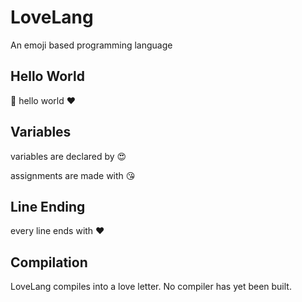 # LoveLang
An emoji based programming language

## Hello World
🎤 hello world ❤️

## Variables
variables are declared by 😍

assignments are made with 😘

## Line Ending
every line ends with ❤️

## Compilation
LoveLang compiles into a love letter.
No compiler has yet been built.


